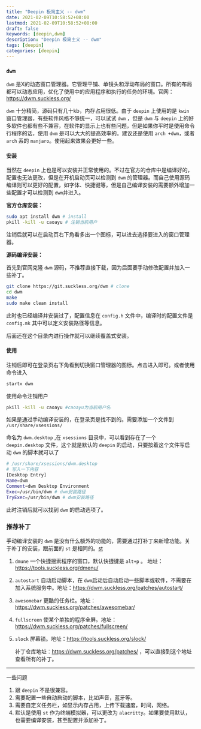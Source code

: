 ```yaml
---
title: "Deepin 极简主义 -- dwm"
date: 2021-02-09T10:58:52+08:00
lastmod: 2021-02-09T10:58:52+08:00
draft: false
keywords: [deepin,dwm]
description: "Deepin 极简主义 -- dwm"
tags: [deepin]
categories: [deepin]
---
```


### `dwm`

`dwm` 是X的动态窗口管理器。它管理平铺、单镜头和浮动布局的窗口。所有的布局都可以动态应用，优化了使用中的应用程序和执行的任务的环境。官网：https://dwm.suckless.org/

`dwm` 十分精简，源码只有几十kb，内存占用很低。由于 `deepin` 上使用的是 `kwin` 窗口管理器，有些软件风格不够统一，可以试试 `dwm` ，但是 `dwm` 与 `deepin` 上的好多软件也都有些不兼容，在软件的显示上也有些问题，但是如果你平时是使用命令行程序的话，使用 `dwm` 是可以大大的提高效率的。建议还是使用 `arch +dwm`，或者 `arch` 系的 `manjaro`。使用起来效果会更好一些。

#### 安装

当然在 `deepin` 上也是可以安装并正常使用的。不过在官方的仓库中是编译好的，配置也无法更改，但是在开机启动页可以检测到 `dwm` 的管理器。而自己使用源码编译则可以更好的配置，如字体、快捷键等，但是自己编译安装的需要额外增加一些配置才可以检测到 `dwm`并进入。

**官方仓库安装：**

```bash
sudo apt install dwm # install
pkill -kill -u caoayu # 注销当前用户
```

注销后就可以在启动页右下角看多出一个图标，可以进去选择要进入的窗口管理器。

**源码编译安装：**

首先到官网克隆 `dwm` 源码，不推荐直接下载，因为后面要手动修改配置并加入一些补丁。

```bash
git clone https://git.suckless.org/dwm # clone 
cd dwm
make 
sudo make clean install
```

此时也已经编译并安装过了，配置信息在 `config.h` 文件中，编译时的配置文件是 `config.mk` 其中可以定义安装路径等信息。

后面还在这个目录内进行操作就可以继续覆盖式安装。

#### 使用

注销后即可在登录页右下角看到切换窗口管理器的图标。点击进入即可。或者使用命令进入

```bash
startx dwm
```

使用命令注销用户

```bash
pkill -kill -u caoayu #caoayu为当前用户名
```

如果是通过手动编译安装的，在登录页是找不到的。需要添加一个文件到 `/usr/share/xsessions/`

命名为 `dwm.desktop` ,在 `xsessions` 目录中，可以看到存在了一个 `deepin.desktop` 文件，这个就是默认的 `deepin` 的启动，只要按着这个文件写启动 `dwm` 的脚本就可以了

```bash
# /usr/share/xsessions/dwm.desktop
# 写入一下内容
[Desktop Entry]
Name=dwm
Comment=dwm Desktop Environment
Exec=/usr/bin/dwm # dwm安装路径
TryExec=/usr/bin/dwm # dwm安装路径
```

此时注销后就可以找到 `dwm` 的启动选项了。

### 推荐补丁

手动编译安装的 `dwm` 是没有什么额外的功能的，需要通过打补丁来新增功能。关于补丁的安装，跟前面的 `st` 是相同的。[st](https://www.caoayu.xyz/post/st/)

1.  `dmune` 一个快捷搜索程序的窗口，默认快捷键是 `alt+p` 。 地址：https://tools.suckless.org/dmenu/

2.  `autostart` 自动启动脚本，在 `dwm`启动后自动启动一些脚本或软件，不需要在加入系统服务中。地址：https://dwm.suckless.org/patches/autostart/

3.  `awesomebar` 更酷的任务栏。地址：https://dwm.suckless.org/patches/awesomebar/

4.  `fullscreen` 使某个单独的程序全屏。地址：https://dwm.suckless.org/patches/fullscreen/

5.  `slock` 屏幕锁。地址：https://tools.suckless.org/slock/

    补丁仓库地址：https://dwm.suckless.org/patches/ ，可以直接到这个地址查看所有的补丁。

----

一些问题

1.  跟 `deepin` 不是很兼容。
2.  需要配置一些自动启动的脚本，比如声音，蓝牙等。
3.  需要自定义任务栏，如显示内存占用，上传下载速度，时间，网络。
4.  默认是使用 `st` 作为终端模拟器，可以更改为 `alacritty`。如果要使用默认，也需要编译安装，甚至配置并添加补丁。